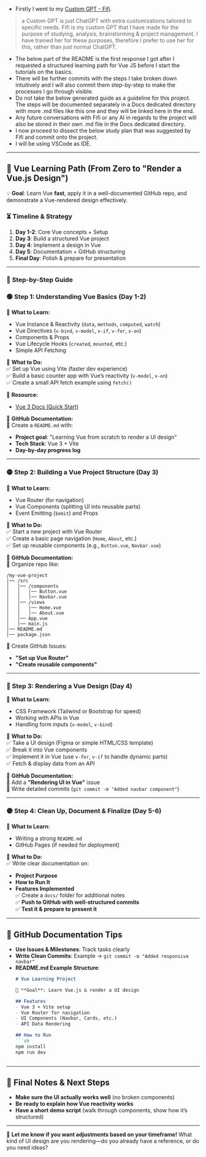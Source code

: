 - Firstly I went to my [Custom GPT - Fifi](https://chatgpt.com/g/g-674259cb1c0881919c42c6a6d42ea0be-fifi).
> a Custom GPT is just ChatGPT with extra customizations tailored to specific needs. Fifi is my custom GPT that I have made for the purpose of studying, analysis, brainstorming & project management. I have trained her for these purposes, therefore I prefer to use her for this, rather than just normal ChatGPT. 
- The below part of the README is the first response I got after I requested a structured learning path for Vue JS before I start the tutorials on the basics. 
- There will be further commits with the steps I take broken down intuitively and I will also commit them step-by-step to make the processes I go through visible. 
- Do not take the below generated guide as a guideline for this project. The steps will be documented separately in a Docs dedicated directory with more .md files like this one and they will be linked here in the end. 
- Any future conversations with Fifi or any AI in regards to the project will also be stored in their own .md file in the Docs dedicated directory. 
- I now proceed to dissect the below study plan that was suggested by Fifi and commit onto the project. 
- I will be using VSCode as IDE. 
---

## 🚀 **Vue Learning Path (From Zero to "Render a Vue.js Design")**  

💡 **Goal**: Learn Vue **fast**, apply it in a well-documented GitHub repo, and demonstrate a Vue-rendered design effectively.  

### **⏳ Timeline & Strategy**  
1. **Day 1-2**: Core Vue concepts + Setup  
2. **Day 3**: Build a structured Vue project  
3. **Day 4**: Implement a design in Vue  
4. **Day 5**: Documentation + GitHub structuring  
5. **Final Day**: Polish & prepare for presentation  

---

### 📌 **Step-by-Step Guide**  

### **🟢 Step 1: Understanding Vue Basics (Day 1-2)**  
🔹 **What to Learn:**  
- Vue Instance & Reactivity (`data`, `methods`, `computed`, `watch`)  
- Vue Directives (`v-bind`, `v-model`, `v-if`, `v-for`, `v-on`)  
- Components & Props  
- Vue Lifecycle Hooks (`created`, `mounted`, etc.)  
- Simple API Fetching  

🔹 **What to Do:**  
✅ Set up Vue using Vite (faster dev experience)  
✅ Build a basic counter app with Vue’s reactivity (`v-model`, `v-on`)  
✅ Create a small API fetch example using `fetch()`  

🔹 **Resource:**  
- [Vue 3 Docs (Quick Start)](https://vuejs.org/guide/introduction.html)  

🔹 **GitHub Documentation:**  
📝 Create a `README.md` with:  
- **Project goal**: "Learning Vue from scratch to render a UI design"  
- **Tech Stack**: Vue 3 + Vite  
- **Day-by-day progress log**  

---

### **🟡 Step 2: Building a Vue Project Structure (Day 3)**  
🔹 **What to Learn:**  
- Vue Router (for navigation)  
- Vue Components (splitting UI into reusable parts)  
- Event Emitting (`$emit`) and Props  

🔹 **What to Do:**  
✅ Start a new project with Vue Router  
✅ Create a basic page navigation (`Home`, `About`, etc.)  
✅ Set up reusable components (e.g., `Button.vue`, `Navbar.vue`)  

🔹 **GitHub Documentation:**  
📌 Organize repo like:  
```
/my-vue-project
│── /src
│   │── /components
│   │   │── Button.vue
│   │   │── Navbar.vue
│   │── /views
│   │   │── Home.vue
│   │   │── About.vue
│   │── App.vue
│   │── main.js
│── README.md
│── package.json
```
📌 Create GitHub Issues:  
- **"Set up Vue Router"**  
- **"Create reusable components"**  

---

### **🔵 Step 3: Rendering a Vue Design (Day 4)**  
🔹 **What to Learn:**  
- CSS Framework (Tailwind or Bootstrap for speed)  
- Working with APIs in Vue  
- Handling form inputs (`v-model`, `v-bind`)  

🔹 **What to Do:**  
✅ Take a UI design (Figma or simple HTML/CSS template)  
✅ Break it into Vue components  
✅ Implement it in Vue (use `v-for`, `v-if` to handle dynamic parts)  
✅ Fetch & display data from an API  

🔹 **GitHub Documentation:**  
📌 Add a **"Rendering UI in Vue"** issue  
📌 Write detailed commits (`git commit -m "Added navbar component"`)  

---

### **🟣 Step 4: Clean Up, Document & Finalize (Day 5-6)**  
🔹 **What to Learn:**  
- Writing a strong `README.md`  
- GitHub Pages (if needed for deployment)  

🔹 **What to Do:**  
✅ Write clear documentation on:  
  - **Project Purpose**  
  - **How to Run It**  
  - **Features Implemented**  
✅ Create a `docs/` folder for additional notes  
✅ **Push to GitHub with well-structured commits**  
✅ **Test it & prepare to present it**  

---

## **📝 GitHub Documentation Tips**  
- **Use Issues & Milestones**: Track tasks clearly  
- **Write Clean Commits**: Example → `git commit -m "Added responsive navbar"`  
- **README.md Example Structure**:  
  ```markdown
  # Vue Learning Project  

  🚀 **Goal**: Learn Vue.js & render a UI design  

  ## Features  
  - Vue 3 + Vite setup  
  - Vue Router for navigation  
  - UI Components (Navbar, Cards, etc.)  
  - API Data Rendering  

  ## How to Run  
  ```sh
  npm install  
  npm run dev  
  ```
  ```

---

## **🎯 Final Notes & Next Steps**  
- **Make sure the UI actually works well** (no broken components)  
- **Be ready to explain how Vue reactivity works**  
- **Have a short demo script** (walk through components, show how it’s structured)  

---

🔹 **Let me know if you want adjustments based on your timeframe!** What kind of UI design are you rendering—do you already have a reference, or do you need ideas?